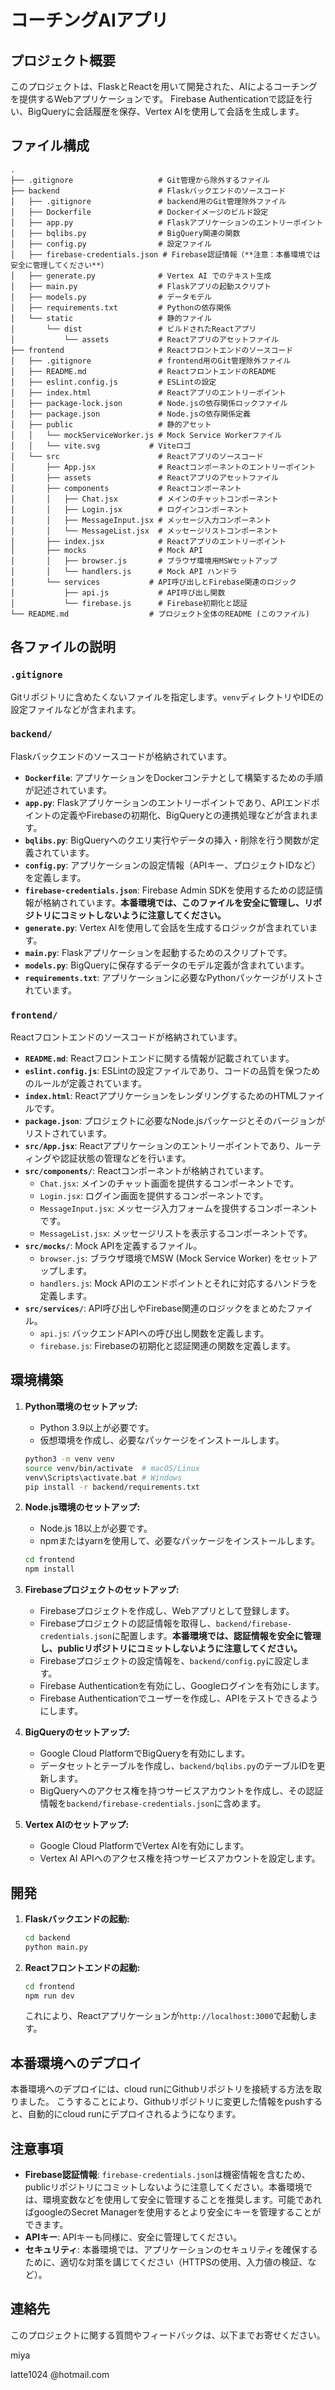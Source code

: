 # コーチングAIアプリ

## プロジェクト概要

このプロジェクトは、FlaskとReactを用いて開発された、AIによるコーチングを提供するWebアプリケーションです。 Firebase Authenticationで認証を行い、BigQueryに会話履歴を保存、Vertex AIを使用して会話を生成します。

## ファイル構成

```
.
├── .gitignore                   # Git管理から除外するファイル
├── backend                      # Flaskバックエンドのソースコード
│   ├── .gitignore               # backend用のGit管理除外ファイル
│   ├── Dockerfile               # Dockerイメージのビルド設定
│   ├── app.py                   # Flaskアプリケーションのエントリーポイント
│   ├── bqlibs.py                # BigQuery関連の関数
│   ├── config.py                # 設定ファイル
│   ├── firebase-credentials.json # Firebase認証情報（**注意：本番環境では安全に管理してください**）
│   ├── generate.py              # Vertex AI でのテキスト生成
│   ├── main.py                  # Flaskアプリの起動スクリプト
│   ├── models.py                # データモデル
│   ├── requirements.txt         # Pythonの依存関係
│   └── static                   # 静的ファイル
│       └── dist                 # ビルドされたReactアプリ
│           └── assets           # Reactアプリのアセットファイル
├── frontend                     # Reactフロントエンドのソースコード
│   ├── .gitignore               # frontend用のGit管理除外ファイル
│   ├── README.md                # ReactフロントエンドのREADME
│   ├── eslint.config.js         # ESLintの設定
│   ├── index.html               # Reactアプリのエントリーポイント
│   ├── package-lock.json        # Node.jsの依存関係ロックファイル
│   ├── package.json             # Node.jsの依存関係定義
│   ├── public                   # 静的アセット
│   │   └── mockServiceWorker.js # Mock Service Workerファイル
│   │   └── vite.svg           # Viteロゴ
│   └── src                      # Reactアプリのソースコード
│       ├── App.jsx              # Reactコンポーネントのエントリーポイント
│       ├── assets               # Reactアプリのアセットファイル
│       ├── components           # Reactコンポーネント
│       │   ├── Chat.jsx         # メインのチャットコンポーネント
│       │   ├── Login.jsx        # ログインコンポーネント
│       │   ├── MessageInput.jsx # メッセージ入力コンポーネント
│       │   └── MessageList.jsx  # メッセージリストコンポーネント
│       ├── index.jsx            # Reactアプリのエントリーポイント
│       ├── mocks                # Mock API
│       │   ├── browser.js       # ブラウザ環境用MSWセットアップ
│       │   └── handlers.js      # Mock API ハンドラ
│       └── services           # API呼び出しとFirebase関連のロジック
│           ├── api.js           # API呼び出し関数
│           └── firebase.js      # Firebase初期化と認証
└── README.md                  # プロジェクト全体のREADME (このファイル)
```

## 各ファイルの説明

### `.gitignore`

Gitリポジトリに含めたくないファイルを指定します。`venv`ディレクトリやIDEの設定ファイルなどが含まれます。

### `backend/`

Flaskバックエンドのソースコードが格納されています。

*   **`Dockerfile`**: アプリケーションをDockerコンテナとして構築するための手順が記述されています。
*   **`app.py`**: Flaskアプリケーションのエントリーポイントであり、APIエンドポイントの定義やFirebaseの初期化、BigQueryとの連携処理などが含まれます。
*   **`bqlibs.py`**: BigQueryへのクエリ実行やデータの挿入・削除を行う関数が定義されています。
*   **`config.py`**: アプリケーションの設定情報（APIキー、プロジェクトIDなど）を定義します。
*   **`firebase-credentials.json`**: Firebase Admin SDKを使用するための認証情報が格納されています。**本番環境では、このファイルを安全に管理し、リポジトリにコミットしないように注意してください。**
*   **`generate.py`**: Vertex AIを使用して会話を生成するロジックが含まれています。
*   **`main.py`**: Flaskアプリケーションを起動するためのスクリプトです。
*   **`models.py`**: BigQueryに保存するデータのモデル定義が含まれています。
*   **`requirements.txt`**: アプリケーションに必要なPythonパッケージがリストされています。

### `frontend/`

Reactフロントエンドのソースコードが格納されています。

*   **`README.md`**: Reactフロントエンドに関する情報が記載されています。
*   **`eslint.config.js`**: ESLintの設定ファイルであり、コードの品質を保つためのルールが定義されています。
*   **`index.html`**: ReactアプリケーションをレンダリングするためのHTMLファイルです。
*   **`package.json`**: プロジェクトに必要なNode.jsパッケージとそのバージョンがリストされています。
*   **`src/App.jsx`**: Reactアプリケーションのエントリーポイントであり、ルーティングや認証状態の管理などを行います。
*   **`src/components/`**: Reactコンポーネントが格納されています。
    *   `Chat.jsx`: メインのチャット画面を提供するコンポーネントです。
    *   `Login.jsx`: ログイン画面を提供するコンポーネントです。
    *   `MessageInput.jsx`: メッセージ入力フォームを提供するコンポーネントです。
    *   `MessageList.jsx`: メッセージリストを表示するコンポーネントです。
*   **`src/mocks/`**: Mock APIを定義するファイル。
    *   `browser.js`: ブラウザ環境でMSW (Mock Service Worker) をセットアップします。
    *   `handlers.js`: Mock APIのエンドポイントとそれに対応するハンドラを定義します。
*   **`src/services/`**: API呼び出しやFirebase関連のロジックをまとめたファイル。
    *   `api.js`: バックエンドAPIへの呼び出し関数を定義します。
    *   `firebase.js`: Firebaseの初期化と認証関連の関数を定義します。

## 環境構築

1.  **Python環境のセットアップ:**
    *   Python 3.9以上が必要です。
    *   仮想環境を作成し、必要なパッケージをインストールします。

    ```bash
    python3 -m venv venv
    source venv/bin/activate  # macOS/Linux
    venv\Scripts\activate.bat # Windows
    pip install -r backend/requirements.txt
    ```

2.  **Node.js環境のセットアップ:**
    *   Node.js 18以上が必要です。
    *   npmまたはyarnを使用して、必要なパッケージをインストールします。

    ```bash
    cd frontend
    npm install
    ```

3.  **Firebaseプロジェクトのセットアップ:**
    *   Firebaseプロジェクトを作成し、Webアプリとして登録します。
    *   Firebaseプロジェクトの認証情報を取得し、`backend/firebase-credentials.json`に配置します。**本番環境では、認証情報を安全に管理し、publicリポジトリにコミットしないように注意してください。**
    *   Firebaseプロジェクトの設定情報を、`backend/config.py`に設定します。
    *   Firebase Authenticationを有効にし、Googleログインを有効にします。
    *   Firebase Authenticationでユーザーを作成し、APIをテストできるようにします。

4.  **BigQueryのセットアップ:**
    *   Google Cloud PlatformでBigQueryを有効にします。
    *   データセットとテーブルを作成し、`backend/bqlibs.py`のテーブルIDを更新します。
    *   BigQueryへのアクセス権を持つサービスアカウントを作成し、その認証情報を`backend/firebase-credentials.json`に含めます。

5.  **Vertex AIのセットアップ:**
    *   Google Cloud PlatformでVertex AIを有効にします。
    *   Vertex AI APIへのアクセス権を持つサービスアカウントを設定します。

## 開発

1.  **Flaskバックエンドの起動:**

    ```bash
    cd backend
    python main.py
    ```

2.  **Reactフロントエンドの起動:**

    ```bash
    cd frontend
    npm run dev
    ```

    これにより、Reactアプリケーションが`http://localhost:3000`で起動します。

## 本番環境へのデプロイ

本番環境へのデプロイには、cloud runにGithubリポジトリを接続する方法を取りました。
こうすることにより、Githubリポジトリに変更した情報をpushすると、自動的にcloud runにデプロイされるようになります。

## 注意事項

*   **Firebase認証情報**: `firebase-credentials.json`は機密情報を含むため、publicリポジトリにコミットしないように注意してください。本番環境では、環境変数などを使用して安全に管理することを推奨します。可能であればgoogleのSecret Managerを使用するとより安全にキーを管理することができます。
*   **APIキー**: APIキーも同様に、安全に管理してください。
*   **セキュリティ**: 本番環境では、アプリケーションのセキュリティを確保するために、適切な対策を講じてください（HTTPSの使用、入力値の検証、など）。

## 連絡先

このプロジェクトに関する質問やフィードバックは、以下までお寄せください。

miya

latte1024 @hotmail.com